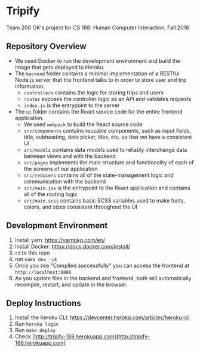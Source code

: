# Tripify

Team 200 OK's project for CS 188: Human Computer Interaction, Fall 2018

## Repository Overview

- We used Docker to run the development environment and build the image that gets deployed to Heroku.
- The `backend` folder contains a minimal implementation of a RESTful Node.js server that the frontend talks to in order to store user and trip information.
  - `controllers` contains the logic for storing trips and users
  - `routes` exposes the controller logic as an API and validates requests
  - `index.js` is the entrypoint to the server
- The `ui` folder contains the React source code for the entire frontend application.
  - We used `webpack` to build the React source code
  - `src/components` contains reusable components, such as input fields, title, subheading, date picker, tiles, etc. so that we have a consistent UI
  - `src/models` contains data models used to reliably interchange data between views and with the backend
  - `src/pages` implements the main structure and functionality of each of the screens of our application
  - `src/reducers` contains all of the state-management logic and communication with the backend
  - `src/main.jsx` is the entrypoint to the React application and contains all of the routing logic
  - `src/main.scss` contains basic SCSS variables used to make fonts, colors, and sizes consistent throughout the UI

## Development Environment

1. Install yarn: https://yarnpkg.com/en/
2. Install Docker: https://docs.docker.com/install/
3. `cd` to this repo
4. run `make dev -j4`
5. Once you see "Compiled successfully" you can access the frontend at `http://localhost:8888`
6. As you update files in the backend and frontend, both will automatically recompile, restart, and update in the browser.

## Deploy Instructions

1. Install the heroku CLI: https://devcenter.heroku.com/articles/heroku-cli
2. Run `heroku login`
3. Run `make deploy`
4. Check [http://tripify-188.herokuapp.com](http://tripify-188.herokuapp.com)
